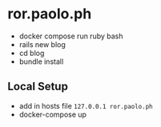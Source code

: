 # ror.paolo.ph

- docker compose run ruby bash
- rails new blog
- cd blog
- bundle install

## Local Setup

- add in hosts file `127.0.0.1 ror.paolo.ph`
- docker-compose up

